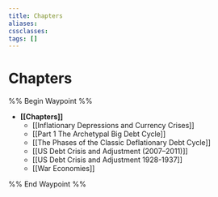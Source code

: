 ```yaml
---
title: Chapters
aliases: 
cssclasses: 
tags: []
---
```

# Chapters
%% Begin Waypoint %%
- **[[Chapters]]**
	- [[Inflationary Depressions and Currency Crises]]
	- [[Part 1 The Archetypal Big Debt Cycle]]
	- [[The Phases of the Classic Deflationary Debt Cycle]]
	- [[US Debt Crisis and Adjustment (2007–2011)]]
	- [[US Debt Crisis and Adjustment 1928-1937]]
	- [[War Economies]]

%% End Waypoint %%